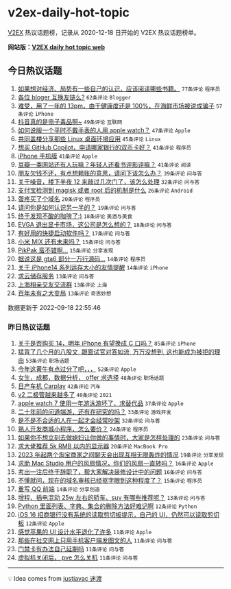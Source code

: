 # v2ex-daily-hot-topic

[V2EX](https://www.v2ex.com/) 热议话题榜，记录从 2020-12-18 日开始的 V2EX 热议话题榜单。

**网站版：[V2EX daily hot topic web](https://boojack.github.io/v2ex-daily-hot-topic-web/)**

## 今日热议话题

<!-- TODAY BEGIN -->

1. [如果想对经济、局势有一些自己的认识，应该阅读哪些书籍。](https://www.v2ex.com/t/881086) `77条评论` `程序员`
1. [各位 bloger 互换友链么?](https://www.v2ex.com/t/880945) `62条评论` `Blogger`
1. [难受，用了一年的 13pm，由于健康度还是 100%，在海鲜市场被说成骗子](https://www.v2ex.com/t/881004) `57条评论` `iPhone`
1. [抖音真的是电子毒品啊~](https://www.v2ex.com/t/881063) `49条评论` `互联网`
1. [如何说服一个平时不戴手表的人用 apple watch？](https://www.v2ex.com/t/880950) `47条评论` `Apple`
1. [共同盖楼分享那些 Linux 桌面环境应用](https://www.v2ex.com/t/880985) `45条评论` `Linux`
1. [想买 GitHub Copilot，申请哪家银行的双币卡好？](https://www.v2ex.com/t/880961) `41条评论` `程序员`
1. [iPhone 手机膜](https://www.v2ex.com/t/880975) `41条评论` `Apple`
1. [豆瓣一类网站还有人玩嘛？年轻人还看书评影评嘛？](https://www.v2ex.com/t/880990) `41条评论` `阅读`
1. [朋友欠钱不还，有点想赖账的意思，请问下该怎么办？](https://www.v2ex.com/t/881075) `39条评论` `问与答`
1. [关于噪音，楼下半夜 12 来敲过几次门了，该怎么处理](https://www.v2ex.com/t/881095) `32条评论` `问与答`
1. [支付宝检测到 magisk 或者 root 后的机制是什么](https://www.v2ex.com/t/881082) `26条评论` `Android`
1. [蛋疼买了个域名](https://www.v2ex.com/t/881103) `20条评论` `程序员`
1. [请问你是如何认识另一半的？](https://www.v2ex.com/t/881062) `19条评论` `问与答`
1. [终于发现不酸的咖啡了:)](https://www.v2ex.com/t/881074) `18条评论` `美酒与美食`
1. [EVGA 退出显卡市场，这公司是怎么想的？](https://www.v2ex.com/t/880996) `18条评论` `问与答`
1. [有好用的快捷启动软件吗？](https://www.v2ex.com/t/881088) `17条评论` `问与答`
1. [小米 MIX 还有未来吗？](https://www.v2ex.com/t/881044) `15条评论` `问与答`
1. [PikPak 蛮不错啊...](https://www.v2ex.com/t/880963) `15条评论` `分享发现`
1. [据说这是 gta6 部分一万行源码…](https://www.v2ex.com/t/881083) `14条评论` `程序员`
1. [关于 iPhone14 系列运存大小的友情提醒](https://www.v2ex.com/t/881040) `14条评论` `iPhone`
1. [求云储存服务](https://www.v2ex.com/t/881085) `13条评论` `问与答`
1. [上海相亲交友交流群](https://www.v2ex.com/t/881027) `13条评论` `上海`
1. [百年未有之大变局](https://www.v2ex.com/t/881001) `13条评论` `奇思妙想`

数据更新于 2022-09-18 22:55:46

<!-- TODAY END -->

### 昨日热议话题

<!-- YESTERDAY BEGIN -->

1. [关于是否购买 14，明年 iPhone 有望换成 C 口吗？](https://www.v2ex.com/t/880850) `85条评论` `iPhone`
1. [猛背了几个月的八股文, 跟面试官对答如流, 万万没想到, 这也能成为被拒的理由](https://www.v2ex.com/t/880727) `53条评论` `职场话题`
1. [今年这黄牛有点过分了吧，，，](https://www.v2ex.com/t/880778) `52条评论` `Apple`
1. [女生，成都，数据分析， offer 求选择](https://www.v2ex.com/t/880766) `48条评论` `职场话题`
1. [日产车机 Carplay](https://www.v2ex.com/t/880771) `42条评论` `汽车`
1. [v2 二极管越来越多了](https://www.v2ex.com/t/880802) `40条评论` `2021`
1. [apple watch 7 使用一年游泳游坏了，求替代品](https://www.v2ex.com/t/880807) `37条评论` `Apple`
1. [二十年前的问道端游，还有在研究的吗？](https://www.v2ex.com/t/880761) `33条评论` `游戏开发`
1. [是不是不合适的人在一起才会经常吵架](https://www.v2ex.com/t/880853) `32条评论` `问与答`
1. [熟人开发商城小程序，怎么要价？](https://www.v2ex.com/t/880786) `24条评论` `程序员`
1. [如果你不想立刻去做媳妇让你做的事情时，大家是怎样处理的](https://www.v2ex.com/t/880897) `23条评论` `问与答`
1. [求大佬推荐 5k RMB 以内的显示器](https://www.v2ex.com/t/880852) `20条评论` `MacBook Pro`
1. [2023 年起两个淘宝商家之间聊天会出现互相无限轰炸的情况](https://www.v2ex.com/t/880749) `19条评论` `分享发现`
1. [求助 Mac Studio 用户的风扇情况，你们的风扇一直转吗？](https://www.v2ex.com/t/880896) `16条评论` `Apple`
1. [考出一注后终于辞职了，帮大家解决装修设计中的问题](https://www.v2ex.com/t/880894) `16条评论` `问与答`
1. [不懂就问，现在的域名审核已经抠字眼到这种程度了？](https://www.v2ex.com/t/880814) `15条评论` `程序员`
1. [重写 QQ 前端](https://www.v2ex.com/t/880869) `14条评论` `分享创造`
1. [增程、插电混动 25w 左右的轿车、suv 有哪些推荐呢？](https://www.v2ex.com/t/880764) `13条评论` `问与答`
1. [Python 里面列表、字典、集合的删除方法好难记啊](https://www.v2ex.com/t/880885) `12条评论` `Python`
1. [iOS 16 招商银行没有系统的读取剪切板提示，自己的 UI，仍然可以读取剪切板](https://www.v2ex.com/t/880765) `12条评论` `Apple`
1. [感觉苹果的 UI 设计水平退化了许多](https://www.v2ex.com/t/880892) `11条评论` `Apple`
1. [那些在社交网上只用手机客户端发图文的人](https://www.v2ex.com/t/880834) `11条评论` `问与答`
1. [门禁卡有办法自己延期吗](https://www.v2ex.com/t/880833) `11条评论` `问与答`
1. [虚拟机关闭后， pve 怎么关机](https://www.v2ex.com/t/880817) `11条评论` `问与答`

<!-- YESTERDAY END -->

---

💡 Idea comes from [justjavac 迷渡](https://github.com/justjavac/)
